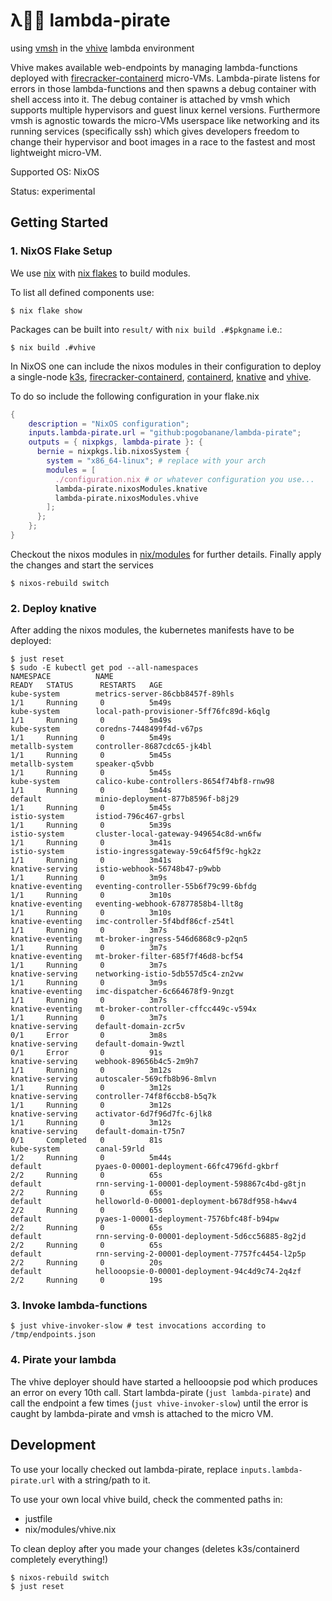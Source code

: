 # λ🏴‍☠️ lambda-pirate
using [vmsh](https://github.com/Mic92/vmsh) in the [vhive](https://github.com/ease-lab/vhive/) lambda environment

Vhive makes available web-endpoints by managing lambda-functions deployed with
[firecracker-containerd](https://github.com/firecracker-microvm/firecracker-containerd)
micro-VMs. Lambda-pirate listens for errors in those lambda-functions and then
spawns a debug container with shell access into it. The debug container is
attached by vmsh which supports multiple hypervisors and guest linux kernel
versions. Furthermore vmsh is agnostic towards the micro-VMs userspace like
networking and its running services (specifically ssh) which gives developers
freedom to change their hypervisor and boot images in a race to the fastest and
most lightweight micro-VM.

Supported OS: NixOS

Status: experimental

## Getting Started

### 1. NixOS Flake Setup

We use [nix](https://nixos.org/download.html) with [nix flakes](https://nixos.wiki/wiki/Flakes) to build
modules.

To list all defined components use:

``` console
$ nix flake show
```

Packages can be built into `result/` with `nix build .#$pkgname` i.e.:

``` console
$ nix build .#vhive
```

In NixOS one can include the nixos modules in their configuration to deploy a
single-node [k3s](https://k3s.io),
[firecracker-containerd](https://github.com/firecracker-microvm/firecracker-containerd),
[containerd](https://containerd.io/), [knative](https://knative.dev) and
[vhive](https://github.com/ease-lab/vhive). 

To do so include the following configuration in your flake.nix

```nix
{
    description = "NixOS configuration";
    inputs.lambda-pirate.url = "github:pogobanane/lambda-pirate";
    outputs = { nixpkgs, lambda-pirate }: {
      bernie = nixpkgs.lib.nixosSystem {
        system = "x86_64-linux"; # replace with your arch
        modules = [
          ./configuration.nix # or whatever configuration you use...
          lambda-pirate.nixosModules.knative
          lambda-pirate.nixosModules.vhive
        ];
      };
    };
}
```

Checkout the nixos modules in [nix/modules](./nix/modules) for further details. Finally apply the changes and start the services 

``` console
$ nixos-rebuild switch
```

###  2. Deploy knative

After adding the nixos modules, the kubernetes manifests have to be deployed:

```console
$ just reset
$ sudo -E kubectl get pod --all-namespaces
NAMESPACE          NAME                                              READY   STATUS      RESTARTS   AGE
kube-system        metrics-server-86cbb8457f-89hls                   1/1     Running     0          5m49s
kube-system        local-path-provisioner-5ff76fc89d-k6qlg           1/1     Running     0          5m49s
kube-system        coredns-7448499f4d-v67ps                          1/1     Running     0          5m49s
metallb-system     controller-8687cdc65-jk4bl                        1/1     Running     0          5m45s
metallb-system     speaker-q5vbb                                     1/1     Running     0          5m45s
kube-system        calico-kube-controllers-8654f74bf8-rnw98          1/1     Running     0          5m44s
default            minio-deployment-877b8596f-b8j29                  1/1     Running     0          5m45s
istio-system       istiod-796c467-grbsl                              1/1     Running     0          5m39s
istio-system       cluster-local-gateway-949654c8d-wn6fw             1/1     Running     0          3m41s
istio-system       istio-ingressgateway-59c64f5f9c-hgk2z             1/1     Running     0          3m41s
knative-serving    istio-webhook-56748b47-p9wbb                      1/1     Running     0          3m9s
knative-eventing   eventing-controller-55b6f79c99-6bfdg              1/1     Running     0          3m10s
knative-eventing   eventing-webhook-67877858b4-llt8g                 1/1     Running     0          3m10s
knative-eventing   imc-controller-5f4bdf86cf-z54tl                   1/1     Running     0          3m7s
knative-eventing   mt-broker-ingress-546d6868c9-p2qn5                1/1     Running     0          3m7s
knative-eventing   mt-broker-filter-685f7f46d8-bcf54                 1/1     Running     0          3m7s
knative-serving    networking-istio-5db557d5c4-zn2vw                 1/1     Running     0          3m9s
knative-eventing   imc-dispatcher-6c664678f9-9nzgt                   1/1     Running     0          3m7s
knative-eventing   mt-broker-controller-cffcc449c-v594x              1/1     Running     0          3m7s
knative-serving    default-domain-zcr5v                              0/1     Error       0          3m8s
knative-serving    default-domain-9wztl                              0/1     Error       0          91s
knative-serving    webhook-89656b4c5-2m9h7                           1/1     Running     0          3m12s
knative-serving    autoscaler-569cfb8b96-8mlvn                       1/1     Running     0          3m12s
knative-serving    controller-74f8f6ccb8-b5q7k                       1/1     Running     0          3m12s
knative-serving    activator-6d7f96d7fc-6jlk8                        1/1     Running     0          3m12s
knative-serving    default-domain-t75n7                              0/1     Completed   0          81s
kube-system        canal-59rld                                       1/2     Running     0          5m44s
default            pyaes-0-00001-deployment-66fc4796fd-gkbrf         2/2     Running     0          65s
default            rnn-serving-1-00001-deployment-598867c4bd-g8tjn   2/2     Running     0          65s
default            helloworld-0-00001-deployment-b678df958-h4wv4     2/2     Running     0          65s
default            pyaes-1-00001-deployment-7576bfc48f-b94pw         2/2     Running     0          65s
default            rnn-serving-0-00001-deployment-5d6cc56885-8g2jd   2/2     Running     0          65s
default            rnn-serving-2-00001-deployment-7757fc4454-l2p5p   2/2     Running     0          20s
default            hellooopsie-0-00001-deployment-94c4d9c74-2q4zf    2/2     Running     0          19s
```

### 3. Invoke lambda-functions

```console
$ just vhive-invoker-slow # test invocations according to /tmp/endpoints.json
```

### 4. Pirate your lambda

The vhive deployer should have started a hellooopsie pod which produces an
error on every 10th call. Start lambda-pirate (`just lambda-pirate`) and call
the endpoint a few times (`just vhive-invoker-slow`) until the error is caught 
by lambda-pirate and vmsh is attached to the micro VM.


## Development

To use your locally checked out lambda-pirate, replace `inputs.lambda-pirate.url` with a string/path to it.

To use your own local vhive build, check the commented paths in:

- justfile
- nix/modules/vhive.nix

To clean deploy after you made your changes (deletes k3s/containerd completely everything!)

```console
$ nixos-rebuild switch
$ just reset
```

